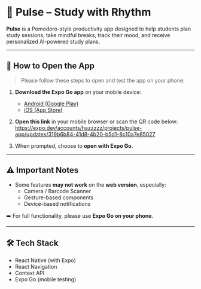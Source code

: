 # 📱 Pulse – Study with Rhythm

**Pulse** is a Pomodoro-style productivity app designed to help students plan study sessions, take mindful breaks, track their mood, and receive personalized AI-powered study plans.

---

## 📲 How to Open the App

> Please follow these steps to open and test the app on your phone:

1. **Download the Expo Go app** on your mobile device:
   - [Android (Google Play)](https://play.google.com/store/apps/details?id=host.exp.exponent)
   - [iOS (App Store)](https://apps.apple.com/app/expo-go/id982107779)

2. **Open this link** in your mobile browser or scan the QR code below:
https://expo.dev/accounts/hazzzzz/projects/pulse-app/updates/319b6b84-41d8-4b20-b5d1-8c10a7e85027


3. When prompted, choose to **open with Expo Go**.

---

## ⚠️ Important Notes

- Some features **may not work** on the **web version**, especially:
  - Camera / Barcode Scanner
  - Gesture-based components
  - Device-based notifications

➡️ For full functionality, please use **Expo Go on your phone**.

---

## 🛠 Tech Stack

- React Native (with Expo)
- React Navigation
- Context API
- Expo Go (mobile testing)
